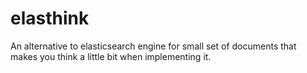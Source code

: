 # elasthink
An alternative to elasticsearch engine for small set of documents that makes you think a little bit when implementing it.
